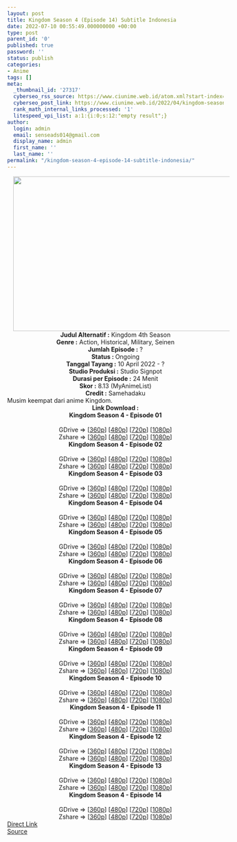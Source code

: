 ```yaml
---
layout: post
title: Kingdom Season 4 (Episode 14) Subtitle Indonesia
date: 2022-07-10 00:55:49.000000000 +00:00
type: post
parent_id: '0'
published: true
password: ''
status: publish
categories:
- Anime
tags: []
meta:
  _thumbnail_id: '27317'
  cyberseo_rss_source: https://www.ciunime.web.id/atom.xml?start-index=1
  cyberseo_post_link: https://www.ciunime.web.id/2022/04/kingdom-season-4-subtitle-indonesia.html
  rank_math_internal_links_processed: '1'
  litespeed_vpi_list: a:1:{i:0;s:12:"empty result";}
author:
  login: admin
  email: senseads014@gmail.com
  display_name: admin
  first_name: ''
  last_name: ''
permalink: "/kingdom-season-4-episode-14-subtitle-indonesia/"
---
```

<div class="separator" style="clear: both; text-align: center;"><a href="https://blogger.googleusercontent.com/img/b/R29vZ2xl/AVvXsEjQlmpRgL1vNPZft2tWwsejzmt8zUAfpFVaIcLGB08LN-qviujc_U9BYVPN5RripzYNlqA1sBU8D-y7X0RJXsiltxQfNFpsnyo6zabCE3Hb-zmZ-4MbWcLewp8cAqLboXdEVTkFEuPc0FGyuFg7O8IJhzq1IG__OaxvsY1hNV0o2odgBbJC-pVxxdPN/s1280/Kingdom%20Season%204.jpg" style="margin-left: 1em; margin-right: 1em;"><img border="0" data-original-height="720" data-original-width="1280" height="360" src="{{ site.baseurl }}/assets/2022/07/Kingdom%20Season%204.jpg" width="640" /></a></div>
<div class="separator" style="clear: both; text-align: center;"></div>
<div style="text-align: center;"><b>Judul</b><b><b> Alternatif</b> :</b> Kingdom 4th Season</div>
<div style="text-align: center;"><b><b>Genre :</b></b> Action,&nbsp;Historical, Military,&nbsp;Seinen</div>
<div style="text-align: center;"><b>Jumlah Episode :</b> ?<br /><b>Status :&nbsp;</b>Ongoing<br /><b>Tanggal Tayang :</b> 10 April&nbsp;2022 - ?<br /><b>Studio Produksi :</b>&nbsp;Studio Signpot<br /><b>Durasi per Episode :</b> 24 Menit</div>
<div style="text-align: center;"><b>Skor :</b> 8.13 (MyAnimeList)</div>
<div style="text-align: center;"><b>Credit :</b>&nbsp;Samehadaku</div>
<div style="text-align: center;"></div>
<div style="text-align: justify;">Musim keempat dari anime&nbsp;Kingdom.</div>
<div style="text-align: justify;"></div>
<div style="text-align: justify;"></div>
<div style="text-align: center;">
<div style="text-align: center;">
<div style="text-align: left;">
<div style="text-align: center;"><b>Link Download :</b></div>
<div style="text-align: center;"></div>
<div style="text-align: center;"><span style="text-align: left;"><b>Kingdom Season 4&nbsp;</b></span><b>- Episode 01</b></div>
<div style="text-align: center;"><b><br /></b></div>
<div style="text-align: center;">GDrive =&gt; [<a href="https://acefile.co/f/72319798/kd-s4-1-360p-samehadaku-care-mp4" target="_blank" rel="noopener">360p</a>] [<a href="https://acefile.co/f/72319809/kd-s4-1-480p-samehadaku-care-mp4" target="_blank" rel="noopener">480p</a>] [<a href="https://acefile.co/f/72320087/kd-s4-1-mp4hd-samehadaku-care-mp4" target="_blank" rel="noopener">720p</a>] [<a href="https://acefile.co/f/72320832/kd-s4-1-fullhd-samehadaku-care-mp4" target="_blank" rel="noopener">1080p</a>]</div>
<div style="text-align: center;">Zshare =&gt; [<a href="https://www94.zippyshare.com/v/l7v9Onn4/file.html" target="_blank" rel="noopener">360p</a>] [<a href="https://www94.zippyshare.com/v/4DB7PnLe/file.html" target="_blank" rel="noopener">480p</a>] [<a href="https://www61.zippyshare.com/v/C75Fol3m/file.html" target="_blank" rel="noopener">720p</a>] [<a href="https://www118.zippyshare.com/v/dojEuo2K/file.html" target="_blank" rel="noopener">1080p</a>]</div>
<div style="text-align: center;"></div>
<div style="text-align: center;">
<div><span style="text-align: left;"><b>Kingdom Season 4&nbsp;</b></span><b>- Episode 02</b></div>
<div><b><br /></b></div>
<div>GDrive =&gt; [<a href="https://acefile.co/f/72834257/kd-s4-2-360p-samehadaku-care-mp4" target="_blank" rel="noopener">360p</a>] [<a href="https://acefile.co/f/72834890/kd-s4-2-480p-samehadaku-care-mp4" target="_blank" rel="noopener">480p</a>] [<a href="https://acefile.co/f/72834264/kd-s4-2-mp4hd-samehadaku-care-mp4" target="_blank" rel="noopener">720p</a>] [<a href="https://acefile.co/f/72834518/kd-s4-2-fullhd-samehadaku-care-mp4" target="_blank" rel="noopener">1080p</a>]</div>
<div>Zshare =&gt; [<a href="https://www104.zippyshare.com/v/nk9BYvYJ/file.html" target="_blank" rel="noopener">360p</a>] [<a href="https://www73.zippyshare.com/v/p92TUbyS/file.html" target="_blank" rel="noopener">480p</a>] [<a href="https://www104.zippyshare.com/v/BHnUMlqv/file.html" target="_blank" rel="noopener">720p</a>] [<a href="https://www115.zippyshare.com/v/PRcAUI0l/file.html" target="_blank" rel="noopener">1080p</a>]</div>
<div></div>
<div>
<div><span style="text-align: left;"><b>Kingdom Season 4&nbsp;</b></span><b>- Episode 03</b></div>
<div><b><br /></b></div>
<div>GDrive =&gt; [<a href="https://acefile.co/f/73351650/kd-s4-3-360p-samehadaku-care-mp4" target="_blank" rel="noopener">360p</a>] [<a href="https://acefile.co/f/73351655/kd-s4-3-480p-samehadaku-care-mp4" target="_blank" rel="noopener">480p</a>] [<a href="https://acefile.co/f/73351674/kd-s4-3-mp4hd-samehadaku-care-mp4" target="_blank" rel="noopener">720p</a>] [<a href="https://acefile.co/f/73352166/kd-s4-3-fullhd-samehadaku-care-mp4" target="_blank" rel="noopener">1080p</a>]</div>
<div>Zshare =&gt; [<a href="https://www10.zippyshare.com/v/ExdLyMZp/file.html" target="_blank" rel="noopener">360p</a>] [<a href="https://www10.zippyshare.com/v/Co5Mre2B/file.html" target="_blank" rel="noopener">480p</a>] [<a href="https://www10.zippyshare.com/v/P8U40sfq/file.html" target="_blank" rel="noopener">720p</a>] [<a href="https://www55.zippyshare.com/v/nyOJ0270/file.html" target="_blank" rel="noopener">1080p</a>]</div>
</div>
<div></div>
<div>
<div><span style="text-align: left;"><b>Kingdom Season 4&nbsp;</b></span><b>- Episode 04</b></div>
<div><b><br /></b></div>
<div>GDrive =&gt; [<a href="https://acefile.co/f/73881449/kd-s4-4-360p-samehadaku-care-mp4" target="_blank" rel="noopener">360p</a>] [<a href="https://acefile.co/f/73881456/kd-s4-4-480p-samehadaku-care-mp4" target="_blank" rel="noopener">480p</a>] [<a href="https://acefile.co/f/73881463/kd-s4-4-mp4hd-samehadaku-care-mp4" target="_blank" rel="noopener">720p</a>] [<a href="https://acefile.co/f/73881307/kd-s4-4-fullhd-samehadaku-care-mp4" target="_blank" rel="noopener">1080p</a>]</div>
<div>Zshare =&gt; [<a href="https://www83.zippyshare.com/v/vGX3TxPT/file.html" target="_blank" rel="noopener">360p</a>] [<a href="https://www83.zippyshare.com/v/FQH2kEJn/file.html" target="_blank" rel="noopener">480p</a>] [<a href="https://www83.zippyshare.com/v/uLPLcEoi/file.html" target="_blank" rel="noopener">720p</a>] [<a href="https://www92.zippyshare.com/v/u3WVkPY3/file.html" target="_blank" rel="noopener">1080p</a>]</div>
</div>
<div></div>
<div>
<div><span style="text-align: left;"><b>Kingdom Season 4&nbsp;</b></span><b>- Episode 05</b></div>
<div><b><br /></b></div>
<div>GDrive =&gt; [<a href="https://acefile.co/f/74329366/kd-s4-5-360p-samehadaku-care-mp4" target="_blank" rel="noopener">360p</a>] [<a href="https://acefile.co/f/74329375/kd-s4-5-480p-samehadaku-care-mp4" target="_blank" rel="noopener">480p</a>] [<a href="https://acefile.co/f/74329653/kd-s4-5-mp4hd-samehadaku-care-mp4" target="_blank" rel="noopener">720p</a>] [<a href="https://acefile.co/f/74330531/kd-s4-5-fullhd-samehadaku-care-mp4" target="_blank" rel="noopener">1080p</a>]</div>
<div>Zshare =&gt; [<a href="https://www118.zippyshare.com/v/m7m5J9zW/file.html" target="_blank" rel="noopener">360p</a>] [<a href="https://www118.zippyshare.com/v/pWXCqQhU/file.html" target="_blank" rel="noopener">480p</a>] [<a href="https://www115.zippyshare.com/v/6ADT2SVg/file.html" target="_blank" rel="noopener">720p</a>] [<a href="https://www66.zippyshare.com/v/UtteOpr3/file.html" target="_blank" rel="noopener">1080p</a>]</div>
</div>
<div></div>
<div>
<div><span style="text-align: left;"><b>Kingdom Season 4&nbsp;</b></span><b>- Episode 06</b></div>
<div><b><br /></b></div>
<div>GDrive =&gt; [<a href="https://acefile.co/f/74816126/kd-s4-6-360p-samehadaku-care-mp4" target="_blank" rel="noopener">360p</a>] [<a href="https://acefile.co/f/74816337/kd-s4-6-480p-samehadaku-care-mp4" target="_blank" rel="noopener">480p</a>] [<a href="https://acefile.co/f/74816341/kd-s4-6-mp4hd-samehadaku-care-mp4" target="_blank" rel="noopener">720p</a>] [<a href="https://acefile.co/f/74816440/kd-s4-6-fullhd-samehadaku-care-mp4" target="_blank" rel="noopener">1080p</a>]</div>
<div>Zshare =&gt; [<a href="https://www64.zippyshare.com/v/1oe9Atba/file.html" target="_blank" rel="noopener">360p</a>] [<a href="https://www73.zippyshare.com/v/frrmrUpz/file.html" target="_blank" rel="noopener">480p</a>] [<a href="https://www73.zippyshare.com/v/jxm34a1s/file.html" target="_blank" rel="noopener">720p</a>] [<a href="https://www73.zippyshare.com/v/jxm34a1s/file.html" target="_blank" rel="noopener">1080p</a>]</div>
</div>
<div></div>
<div>
<div><span style="text-align: left;"><b>Kingdom Season 4&nbsp;</b></span><b>- Episode 07</b></div>
<div><b><br /></b></div>
<div>GDrive =&gt; [<a href="https://acefile.co/f/75292532/kd-s4-7-360p-samehadaku-care-mp4" target="_blank" rel="noopener">360p</a>] [<a href="https://acefile.co/f/75292539/kd-s4-7-480p-samehadaku-care-mp4" target="_blank" rel="noopener">480p</a>] [<a href="https://acefile.co/f/75292785/kd-s4-7-mp4hd-samehadaku-care-mp4" target="_blank" rel="noopener">720p</a>] [<a href="https://acefile.co/f/75293338/kd-s4-7-fullhd-samehadaku-care-mp4" target="_blank" rel="noopener">1080p</a>]</div>
<div>Zshare =&gt; [<a href="https://www53.zippyshare.com/v/XTEHRTxi/file.html" target="_blank" rel="noopener">360p</a>] [<a href="https://www53.zippyshare.com/v/QWUCC87F/file.html" target="_blank" rel="noopener">480p</a>] [<a href="https://www12.zippyshare.com/v/huP6gCiY/file.html" target="_blank" rel="noopener">720p</a>] [<a href="https://www10.zippyshare.com/v/24Ab7olM/file.html" target="_blank" rel="noopener">1080p</a>]</div>
</div>
<div></div>
<div>
<div><span style="text-align: left;"><b>Kingdom Season 4&nbsp;</b></span><b>- Episode 08</b></div>
<div><b><br /></b></div>
<div>GDrive =&gt; [<a href="https://acefile.co/f/75807024/kd-s4-08-360p-samehadaku-care-mp4" target="_blank" rel="noopener">360p</a>] [<a href="https://acefile.co/f/75807029/kd-s4-08-480p-samehadaku-care-mp4" target="_blank" rel="noopener">480p</a>] [<a href="https://acefile.co/f/75807571/kd-s4-08-mp4hd-samehadaku-care-mp4" target="_blank" rel="noopener">720p</a>] [<a href="https://acefile.co/f/75808342/kd-s4-08-fullhd-samehadaku-care-mp4" target="_blank" rel="noopener">1080p</a>]</div>
<div>Zshare =&gt; [<a href="https://www4.zippyshare.com/v/aDBhY2Tw/file.html" target="_blank" rel="noopener">360p</a>] [<a href="https://www4.zippyshare.com/v/HCpnV18u/file.html" target="_blank" rel="noopener">480p</a>] [<a href="https://www4.zippyshare.com/v/pvuwWPHK/file.html" target="_blank" rel="noopener">720p</a>] [<a href="https://www42.zippyshare.com/v/hixUueQS/file.html" target="_blank" rel="noopener">1080p</a>]</div>
</div>
<div></div>
<div>
<div><span style="text-align: left;"><b>Kingdom Season 4&nbsp;</b></span><b>- Episode 09</b></div>
<div><b><br /></b></div>
<div>GDrive =&gt; [<a href="https://acefile.co/f/76314510/kd-s4-09-360p-samehadaku-care-mp4" target="_blank" rel="noopener">360p</a>] [<a href="https://acefile.co/f/76314516/kd-s4-09-480p-samehadaku-care-mp4" target="_blank" rel="noopener">480p</a>] [<a href="https://acefile.co/f/76315724/kd-s4-09-mp4hd-samehadaku-care-mp4" target="_blank" rel="noopener">720p</a>] [<a href="https://acefile.co/f/76316331/kd-s4-09-fullhd-samehadaku-care-mp4" target="_blank" rel="noopener">1080p</a>]</div>
<div>Zshare =&gt; [<a href="https://www51.zippyshare.com/v/PKEcu7DX/file.html" target="_blank" rel="noopener">360p</a>] [<a href="https://www51.zippyshare.com/v/v0ZQJg2N/file.html" target="_blank" rel="noopener">480p</a>] [<a href="https://www80.zippyshare.com/v/dKZ5MVe4/file.html" target="_blank" rel="noopener">720p</a>] [<a href="https://www78.zippyshare.com/v/aLbgnlP1/file.html" target="_blank" rel="noopener">1080p</a>]</div>
</div>
<div></div>
<div>
<div><span style="text-align: left;"><b>Kingdom Season 4&nbsp;</b></span><b>- Episode 10</b></div>
<div><b><br /></b></div>
<div>GDrive =&gt; [<a href="https://acefile.co/f/76823140/kd-s4-10-360p-samehadaku-care-mp4" target="_blank" rel="noopener">360p</a>] [<a href="https://acefile.co/f/76823143/kd-s4-10-480p-samehadaku-care-mp4" target="_blank" rel="noopener">480p</a>] [<a href="https://acefile.co/f/76823813/kd-s4-10-mp4hd-samehadaku-care-mp4" target="_blank" rel="noopener">720p</a>] [<a href="https://acefile.co/f/76824054/kd-s4-10-fullhd-samehadaku-care-mp4" target="_blank" rel="noopener">1080p</a>]</div>
<div>Zshare =&gt; [<a href="https://www8.zippyshare.com/v/TADQQqLF/file.html" target="_blank" rel="noopener">360p</a>] [<a href="https://www8.zippyshare.com/v/VXUqBN4J/file.html" target="_blank" rel="noopener">480p</a>] [<a href="https://www72.zippyshare.com/v/zMhUesDY/file.html" target="_blank" rel="noopener">720p</a>] [<a href="https://www19.zippyshare.com/v/kc7oNpRD/file.html" target="_blank" rel="noopener">1080p</a>]</div>
</div>
<div></div>
<div>
<div><span style="text-align: left;"><b>Kingdom Season 4&nbsp;</b></span><b>- Episode 11</b></div>
<div><b><br /></b></div>
<div>GDrive =&gt; [<a href="https://acefile.co/f/77334795/kd-s4-11-360p-samehadaku-care-mp4" target="_blank" rel="noopener">360p</a>] [<a href="https://acefile.co/f/77334799/kd-s4-11-480p-samehadaku-care-mp4" target="_blank" rel="noopener">480p</a>] [<a href="https://acefile.co/f/77335196/kd-s4-11-mp4hd-samehadaku-care-mp4" target="_blank" rel="noopener">720p</a>] [<a href="https://acefile.co/f/77336392/kd-s4-11-fullhd-samehadaku-care-mp4" target="_blank" rel="noopener">1080p</a>]</div>
<div>Zshare =&gt; [<a href="https://www7.zippyshare.com/v/pMdxkHlA/file.html" target="_blank" rel="noopener">360p</a>] [<a href="https://www7.zippyshare.com/v/Fr0177hw/file.html" target="_blank" rel="noopener">480p</a>] [<a href="https://www27.zippyshare.com/v/LaeDJCMo/file.html" target="_blank" rel="noopener">720p</a>] [<a href="https://www38.zippyshare.com/v/LJjHxXlj/file.html" target="_blank" rel="noopener">1080p</a>]</div>
</div>
<div></div>
<div>
<div><span style="text-align: left;"><b>Kingdom Season 4&nbsp;</b></span><b>- Episode 12</b></div>
<div><b><br /></b></div>
<div>GDrive =&gt; [<a href="https://acefile.co/f/77920708/kd-s4-12-360p-samehadaku-care-mp4" target="_blank" rel="noopener">360p</a>] [<a href="https://acefile.co/f/77920714/kd-s4-12-480p-samehadaku-care-mp4" target="_blank" rel="noopener">480p</a>] [<a href="https://acefile.co/f/77921853/kd-s4-12-mp4hd-samehadaku-care-mp4" target="_blank" rel="noopener">720p</a>] [<a href="https://acefile.co/f/77923770/kd-s4-12-fullhd-samehadaku-care-mp4" target="_blank" rel="noopener">1080p</a>]</div>
<div>Zshare =&gt; [<a href="https://www76.zippyshare.com/v/5RlAmxIK/file.html" target="_blank" rel="noopener">360p</a>] [<a href="https://www76.zippyshare.com/v/NzdWVVyL/file.html" target="_blank" rel="noopener">480p</a>] [<a href="https://www99.zippyshare.com/v/7jLuSLte/file.html" target="_blank" rel="noopener">720p</a>] [<a href="https://www35.zippyshare.com/v/gh7E40FT/file.html" target="_blank" rel="noopener">1080p</a>]</div>
</div>
<div></div>
<div>
<div><span style="text-align: left;"><b>Kingdom Season 4&nbsp;</b></span><b>- Episode 13</b></div>
<div><b><br /></b></div>
<div>GDrive =&gt; [<a href="https://acefile.co/f/78464817/kd-s4-13-360p-samehadaku-care-mp4" target="_blank" rel="noopener">360p</a>] [<a href="https://acefile.co/f/78464820/kd-s4-13-480p-samehadaku-care-mp4" target="_blank" rel="noopener">480p</a>] [<a href="https://acefile.co/f/78465259/kd-s4-13-mp4hd-samehadaku-care-mp4" target="_blank" rel="noopener">720p</a>] [<a href="https://acefile.co/f/78465939/kd-s4-13-fullhd-samehadaku-care-mp4" target="_blank" rel="noopener">1080p</a>]</div>
<div>Zshare =&gt; [<a href="https://www99.zippyshare.com/v/PHPx7FNq/file.html" target="_blank" rel="noopener">360p</a>] [<a href="https://www99.zippyshare.com/v/6XiwhKC9/file.html" target="_blank" rel="noopener">480p</a>] [<a href="https://www20.zippyshare.com/v/5fWi6oWM/file.html" target="_blank" rel="noopener">720p</a>] [<a href="https://www11.zippyshare.com/v/EFv2rJmx/file.html" target="_blank" rel="noopener">1080p</a>]</div>
</div>
<div></div>
<div>
<div><span style="text-align: left;"><b>Kingdom Season 4&nbsp;</b></span><b>- Episode 14</b></div>
<div><b><br /></b></div>
<div>GDrive =&gt; [<a href="https://acefile.co/f/79009244/kd-s4-14-360p-samehadaku-care-mp4" target="_blank" rel="noopener">360p</a>] [<a href="https://acefile.co/f/79009247/kd-s4-14-480p-samehadaku-care-mp4" target="_blank" rel="noopener">480p</a>] [<a href="https://acefile.co/f/79010222/kd-s4-14-mp4hd-samehadaku-care-mp4" target="_blank" rel="noopener">720p</a>] [<a href="https://acefile.co/f/79010471/kd-s4-14-fullhd-samehadaku-care-mp4" target="_blank" rel="noopener">1080p</a>]</div>
<div>Zshare =&gt; [<a href="https://www96.zippyshare.com/v/a4Dsd5iZ/file.html" target="_blank" rel="noopener">360p</a>] [<a href="https://www96.zippyshare.com/v/p1DF7VkR/file.html" target="_blank" rel="noopener">480p</a>] [<a href="https://www45.zippyshare.com/v/OgJMV3eu/file.html">720p</a>] [<a href="https://www37.zippyshare.com/v/8lBDqUTt/file.html" target="_blank" rel="noopener">1080p</a>]</div>
</div>
</div>
</div>
</div>
</div>
<link rel="stylesheet" href="https://cdnjs.cloudflare.com/ajax/libs/font-awesome/4.7.0/css/font-awesome.min.css" />
<div class="divbtn"> <a href="https://handymansurrender.com/fihup8buzv?key=94550f7ce39444073321dde3b8782f97" class="btn"><i class="fa fa-download"></i> Direct Link</a> <br /><a href="https://www.ciunime.web.id/2022/04/kingdom-season-4-subtitle-indonesia.html">Source</a> </div>
